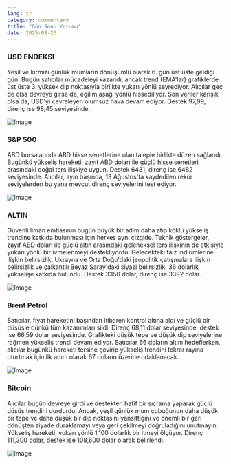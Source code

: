 ```yaml
---
lang: tr
category: commentary
title: "Gün Sonu Yorumu"
date: 2025-08-26
---
```


### USD ENDEKSI

Yeşil ve kırmızı günlük mumların dönüşümlü olarak 6. gün üst üste geldiği gün. Bugün satıcılar mücadeleyi kazandı, ancak trend (EMA'lar) grafiklerde üst üste 3. yüksek dip noktasıyla birlikte yukarı yönlü seyrediyor. Alıcılar geç de olsa devreye girse de, eğilim aşağı yönlü hissediliyor. Son veriler karışık olsa da, USD'yi çevreleyen olumsuz hava devam ediyor. Destek 97,99, direnç ise 98,45 seviyesinde.

![Image](https://markleighedu.github.io/img/Aug-2025/26-Aug-2025/usdindex.jpg)

### S&P 500

ABD borsalarında ABD hisse senetlerine olan taleple birlikte düzen sağlandı. Bugünkü yükseliş hareketi, zayıf ABD doları ile güçlü hisse senetleri arasındaki doğal ters ilişkiye uygun. Destek 6431, direnç ise 6482 seviyesinde. Alıcılar, ayın başında, 13 Ağustos'ta kaydedilen rekor seviyelerden bu yana mevcut direnç seviyelerini test ediyor.

![Image](https://markleighedu.github.io/img/Aug-2025/26-Aug-2025/sp500.jpg)

### ALTIN

Güvenli liman emtiasının bugün büyük bir adım daha atıp köklü yükseliş trendine katkıda bulunması için herkes aynı çizgide. Teknik göstergeler, zayıf ABD doları ile güçlü altın arasındaki geleneksel ters ilişkinin de etkisiyle yukarı yönlü bir ivmelenmeyi destekliyordu. Gelecekteki faiz indirimlerine ilişkin belirsizlik, Ukrayna ve Orta Doğu'daki jeopolitik çatışmalara ilişkin belirsizlik ve çalkantılı Beyaz Saray'daki siyasi belirsizlik, 36 dolarlık yükselişe katkıda bulundu. Destek 3350 dolar, direnç ise 3392 dolar.

![Image](https://markleighedu.github.io/img/Aug-2025/26-Aug-2025/gold.jpg)

### Brent Petrol

Satıcılar, fiyat hareketini başından itibaren kontrol altına aldı ve güçlü bir düşüşle dünkü tüm kazanımları sildi. Direnç 68,11 dolar seviyesinde, destek ise 66,59 dolar seviyesinde. Grafikteki düşük tepe ve düşük dip seviyelerine rağmen yükseliş trendi devam ediyor. Satıcılar 66 doların altını hedeflerken, alıcılar bugünkü hareketi tersine çevirip yükseliş trendini tekrar rayına oturtmak için ilk adım olarak 67 doların üzerine odaklanacak.

![Image](https://markleighedu.github.io/img/Aug-2025/26-Aug-2025/brentoil.jpg)

### Bitcoin

Alıcılar bugün devreye girdi ve destekten hafif bir sıçrama yaparak güçlü düşüş trendini durdurdu. Ancak, yeşil günlük mum çubuğunun daha düşük bir tepe ve daha düşük bir dip noktasını yansıttığını ve önemli bir geri dönüşten ziyade duraklamayı veya geri çekilmeyi doğruladığını unutmayın. Yükseliş hareketi, yukarı yönlü 1,100 dolarlık bir itmeyi ölçüyor. Direnç 111,300 dolar, destek ise 108,600 dolar olarak belirlendi.

![Image](https://markleighedu.github.io/img/Aug-2025/26-Aug-2025/bitcoin.jpg)

